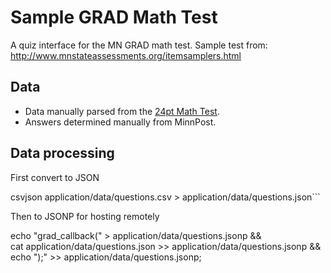 # Sample GRAD Math Test

A quiz interface for the MN GRAD math test.  Sample test from: http://www.mnstateassessments.org/itemsamplers.html

## Data

* Data manually parsed from the [24pt Math Test](http://www.mnstateassessments.org/resources/ItemSamplers/GRAD_MATH_SAMPLER_24PT.pdf).
* Answers determined manually from MinnPost.

## Data processing

First convert to JSON

  csvjson application/data/questions.csv > application/data/questions.json```

Then to JSONP for hosting remotely

   echo "grad_callback(" > application/data/questions.jsonp && \
   cat application/data/questions.json >> application/data/questions.jsonp && \
   echo ");" >> application/data/questions.jsonp;